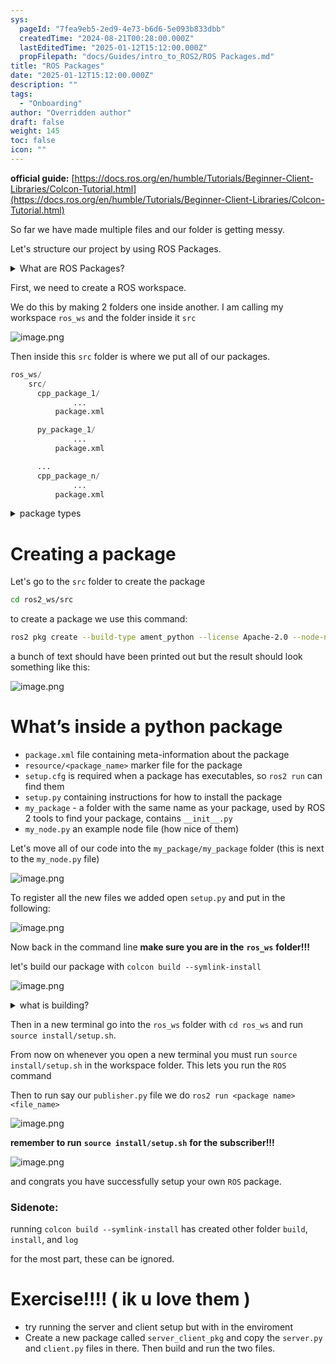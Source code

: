 ```yaml
---
sys:
  pageId: "7fea9eb5-2ed9-4e73-b6d6-5e093b833dbb"
  createdTime: "2024-08-21T00:28:00.000Z"
  lastEditedTime: "2025-01-12T15:12:00.000Z"
  propFilepath: "docs/Guides/intro_to_ROS2/ROS Packages.md"
title: "ROS Packages"
date: "2025-01-12T15:12:00.000Z"
description: ""
tags:
  - "Onboarding"
author: "Overridden author"
draft: false
weight: 145
toc: false
icon: ""
---
```


**official guide:** [https://docs.ros.org/en/humble/Tutorials/Beginner-Client-Libraries/Colcon-Tutorial.html](https://docs.ros.org/en/humble/Tutorials/Beginner-Client-Libraries/Colcon-Tutorial.html)

So far we have made multiple files and our folder is getting messy.

Let's structure our project by using ROS Packages.

<details>

<summary>What are ROS Packages?</summary>

ROS Packages are, as the name implies, packages of code that are highly sharable between ROS developers.

They consist of a folder, `package.xml` file, and source code

```python
      cpp_package_1/
		      ... imagine much code files here ..
          package.xml
```

</details>

First, we need to create a ROS workspace.

We do this by making 2 folders one inside another. I am calling my workspace `ros_ws` and the folder inside it `src`

![image.png](https://prod-files-secure.s3.us-west-2.amazonaws.com/d518164a-d88e-44d1-a4ee-3adb3bd8bce0/70706947-fd18-4537-a67b-e12946812d31/image.png?X-Amz-Algorithm=AWS4-HMAC-SHA256&X-Amz-Content-Sha256=UNSIGNED-PAYLOAD&X-Amz-Credential=ASIAZI2LB4667DZRRYQ5%2F20250327%2Fus-west-2%2Fs3%2Faws4_request&X-Amz-Date=20250327T121526Z&X-Amz-Expires=3600&X-Amz-Security-Token=IQoJb3JpZ2luX2VjENz%2F%2F%2F%2F%2F%2F%2F%2F%2F%2FwEaCXVzLXdlc3QtMiJHMEUCIQDyHjL924PSp2TlHvs964nmWrlxYxA2o5NPCAq3fddnugIgW%2Fd4GZmiVt%2FS2eRn2Y2Y7pAKPr1E7byfngalrcVn8UAq%2FwMIRRAAGgw2Mzc0MjMxODM4MDUiDJa8DIsSu4LTgQdjhircAxA62JWxLlIQxJA27RE1r4GihZ4TRLv6n54kOPKgU%2F%2FwFVgMrnPXI%2Fg6moDU4Vz5qAANDLvbCfeKDhTABAnioISQ6O5ta32dWmjtFwyNNwc2cqjap45YfxAvHJHEPocVRWxJX8xBcyeIvOr81ZLK9a%2FUiCOTvlljCfm%2B%2B0CCS2cdJCdcZm%2FRzsV2mJYVEdErV8xqQ%2FVSh8tZAbwq9AxdSnI9xnUy77iPxZtQq7XtuxF8%2ByZZLAdy7ajVgxqVQOMA1wOToFu6vAKaQbYllz7ql%2BFlpa2fmN1yStXwrXBDDTiS6112mLMsq13Vhylgbtl7vf%2FozuepwYnTIMwo4p6DXSllcjdwPlBLj6r6XCjZDVzJFN5TQjAeISEP9M9jVxWTspDzzEIS1mPoTf7n5AEell3Z51HMaTio9bZKZ8R6pusw4s6jwkLU4hoGyXhIIA2tMbCP0FywW0fxX4%2FYEQJNh8013HcsSdtt%2F1seGqVInm1t%2BWqj7ZpZFa8UJ80EzfsQLFJ8OHPEQYwtllBo9b3s9pUSHpek9CKEjgaqw3UI1SurrYFb4JaEvIsjTcZi%2BVCwpVDLQN4VmBlPASisnqqlYo3JoeklTVdJFlR7mfB9jQNYwnYFAQ4%2FsAX5l8tgMIT4lL8GOqUBetnjbvM5SGfGgj9%2BtODVw863rv%2B0vi%2F8uUS%2BQ8L655jyNHm%2BErG%2BX11WE7VPE6%2Fmqc6XB9sW%2BtXge5taX9%2Ft8v8xYvgLhb87Od83I9xnQb%2FywddsaYukRu85Y%2FhghVT8B7jfvy%2Ff%2FvyBTv8wtjOG3gABi%2B69Km4V%2BkcYekOsb%2BAljyTyUeK5yaKGvOFskE7JS0ewmk4Beay7n2hMt5tXF1PIbUEV&X-Amz-Signature=806bafa6402b51b6b475fea597c2ee716985a4dbabfa1bea65b6746b63b73916&X-Amz-SignedHeaders=host&x-id=GetObject)

Then inside this `src` folder is where we put all of our packages.

```python
ros_ws/
    src/
      cpp_package_1/
		      ...
          package.xml

      py_package_1/
		      ...
          package.xml

      ...
      cpp_package_n/
		      ...
          package.xml

```

<details>

<summary>package types</summary>

packages can be either `C++` or python.

the intern file structure is different for each but for this guide we will stick to creating python packages

</details>

# Creating a package

Let's go to the `src` folder to create the package

```bash
cd ros2_ws/src
```

to create a package we use this command:

```bash
ros2 pkg create --build-type ament_python --license Apache-2.0 --node-name my_node my_package
```

a bunch of text should have been printed out but the result should look something like this:

![image.png](https://prod-files-secure.s3.us-west-2.amazonaws.com/d518164a-d88e-44d1-a4ee-3adb3bd8bce0/e6cf1e3f-8512-4a3e-b131-079f800bf3e8/image.png?X-Amz-Algorithm=AWS4-HMAC-SHA256&X-Amz-Content-Sha256=UNSIGNED-PAYLOAD&X-Amz-Credential=ASIAZI2LB4667DZRRYQ5%2F20250327%2Fus-west-2%2Fs3%2Faws4_request&X-Amz-Date=20250327T121526Z&X-Amz-Expires=3600&X-Amz-Security-Token=IQoJb3JpZ2luX2VjENz%2F%2F%2F%2F%2F%2F%2F%2F%2F%2FwEaCXVzLXdlc3QtMiJHMEUCIQDyHjL924PSp2TlHvs964nmWrlxYxA2o5NPCAq3fddnugIgW%2Fd4GZmiVt%2FS2eRn2Y2Y7pAKPr1E7byfngalrcVn8UAq%2FwMIRRAAGgw2Mzc0MjMxODM4MDUiDJa8DIsSu4LTgQdjhircAxA62JWxLlIQxJA27RE1r4GihZ4TRLv6n54kOPKgU%2F%2FwFVgMrnPXI%2Fg6moDU4Vz5qAANDLvbCfeKDhTABAnioISQ6O5ta32dWmjtFwyNNwc2cqjap45YfxAvHJHEPocVRWxJX8xBcyeIvOr81ZLK9a%2FUiCOTvlljCfm%2B%2B0CCS2cdJCdcZm%2FRzsV2mJYVEdErV8xqQ%2FVSh8tZAbwq9AxdSnI9xnUy77iPxZtQq7XtuxF8%2ByZZLAdy7ajVgxqVQOMA1wOToFu6vAKaQbYllz7ql%2BFlpa2fmN1yStXwrXBDDTiS6112mLMsq13Vhylgbtl7vf%2FozuepwYnTIMwo4p6DXSllcjdwPlBLj6r6XCjZDVzJFN5TQjAeISEP9M9jVxWTspDzzEIS1mPoTf7n5AEell3Z51HMaTio9bZKZ8R6pusw4s6jwkLU4hoGyXhIIA2tMbCP0FywW0fxX4%2FYEQJNh8013HcsSdtt%2F1seGqVInm1t%2BWqj7ZpZFa8UJ80EzfsQLFJ8OHPEQYwtllBo9b3s9pUSHpek9CKEjgaqw3UI1SurrYFb4JaEvIsjTcZi%2BVCwpVDLQN4VmBlPASisnqqlYo3JoeklTVdJFlR7mfB9jQNYwnYFAQ4%2FsAX5l8tgMIT4lL8GOqUBetnjbvM5SGfGgj9%2BtODVw863rv%2B0vi%2F8uUS%2BQ8L655jyNHm%2BErG%2BX11WE7VPE6%2Fmqc6XB9sW%2BtXge5taX9%2Ft8v8xYvgLhb87Od83I9xnQb%2FywddsaYukRu85Y%2FhghVT8B7jfvy%2Ff%2FvyBTv8wtjOG3gABi%2B69Km4V%2BkcYekOsb%2BAljyTyUeK5yaKGvOFskE7JS0ewmk4Beay7n2hMt5tXF1PIbUEV&X-Amz-Signature=dc54e39ebaae186869f8ed81f9baf63f69829561299ded706ff4e7780d25a576&X-Amz-SignedHeaders=host&x-id=GetObject)

# What’s inside a python package

- `package.xml` file containing meta-information about the package
- `resource/<package_name>` marker file for the package
- `setup.cfg` is required when a package has executables, so `ros2 run` can find them
- `setup.py` containing instructions for how to install the package
- `my_package` - a folder with the same name as your package, used by ROS 2 tools to find your package, contains `__init__.py`
- `my_node.py` an example node file (how nice of them)

Let's move all of our code into the `my_package/my_package` folder (this is next to the `my_node.py` file)

![image.png](https://prod-files-secure.s3.us-west-2.amazonaws.com/d518164a-d88e-44d1-a4ee-3adb3bd8bce0/9ce58f11-0da9-4d3e-b86d-506a9685d378/image.png?X-Amz-Algorithm=AWS4-HMAC-SHA256&X-Amz-Content-Sha256=UNSIGNED-PAYLOAD&X-Amz-Credential=ASIAZI2LB4667DZRRYQ5%2F20250327%2Fus-west-2%2Fs3%2Faws4_request&X-Amz-Date=20250327T121526Z&X-Amz-Expires=3600&X-Amz-Security-Token=IQoJb3JpZ2luX2VjENz%2F%2F%2F%2F%2F%2F%2F%2F%2F%2FwEaCXVzLXdlc3QtMiJHMEUCIQDyHjL924PSp2TlHvs964nmWrlxYxA2o5NPCAq3fddnugIgW%2Fd4GZmiVt%2FS2eRn2Y2Y7pAKPr1E7byfngalrcVn8UAq%2FwMIRRAAGgw2Mzc0MjMxODM4MDUiDJa8DIsSu4LTgQdjhircAxA62JWxLlIQxJA27RE1r4GihZ4TRLv6n54kOPKgU%2F%2FwFVgMrnPXI%2Fg6moDU4Vz5qAANDLvbCfeKDhTABAnioISQ6O5ta32dWmjtFwyNNwc2cqjap45YfxAvHJHEPocVRWxJX8xBcyeIvOr81ZLK9a%2FUiCOTvlljCfm%2B%2B0CCS2cdJCdcZm%2FRzsV2mJYVEdErV8xqQ%2FVSh8tZAbwq9AxdSnI9xnUy77iPxZtQq7XtuxF8%2ByZZLAdy7ajVgxqVQOMA1wOToFu6vAKaQbYllz7ql%2BFlpa2fmN1yStXwrXBDDTiS6112mLMsq13Vhylgbtl7vf%2FozuepwYnTIMwo4p6DXSllcjdwPlBLj6r6XCjZDVzJFN5TQjAeISEP9M9jVxWTspDzzEIS1mPoTf7n5AEell3Z51HMaTio9bZKZ8R6pusw4s6jwkLU4hoGyXhIIA2tMbCP0FywW0fxX4%2FYEQJNh8013HcsSdtt%2F1seGqVInm1t%2BWqj7ZpZFa8UJ80EzfsQLFJ8OHPEQYwtllBo9b3s9pUSHpek9CKEjgaqw3UI1SurrYFb4JaEvIsjTcZi%2BVCwpVDLQN4VmBlPASisnqqlYo3JoeklTVdJFlR7mfB9jQNYwnYFAQ4%2FsAX5l8tgMIT4lL8GOqUBetnjbvM5SGfGgj9%2BtODVw863rv%2B0vi%2F8uUS%2BQ8L655jyNHm%2BErG%2BX11WE7VPE6%2Fmqc6XB9sW%2BtXge5taX9%2Ft8v8xYvgLhb87Od83I9xnQb%2FywddsaYukRu85Y%2FhghVT8B7jfvy%2Ff%2FvyBTv8wtjOG3gABi%2B69Km4V%2BkcYekOsb%2BAljyTyUeK5yaKGvOFskE7JS0ewmk4Beay7n2hMt5tXF1PIbUEV&X-Amz-Signature=d7286d8ea260265686c356336aa4f4ff1a05f41bb0c97102863c809b4c064571&X-Amz-SignedHeaders=host&x-id=GetObject)

To register all the new files we added open `setup.py` and put in the following:

![image.png](https://prod-files-secure.s3.us-west-2.amazonaws.com/d518164a-d88e-44d1-a4ee-3adb3bd8bce0/1cd7c262-4cae-4496-9d75-c178537d24a2/image.png?X-Amz-Algorithm=AWS4-HMAC-SHA256&X-Amz-Content-Sha256=UNSIGNED-PAYLOAD&X-Amz-Credential=ASIAZI2LB4667DZRRYQ5%2F20250327%2Fus-west-2%2Fs3%2Faws4_request&X-Amz-Date=20250327T121525Z&X-Amz-Expires=3600&X-Amz-Security-Token=IQoJb3JpZ2luX2VjENz%2F%2F%2F%2F%2F%2F%2F%2F%2F%2FwEaCXVzLXdlc3QtMiJHMEUCIQDyHjL924PSp2TlHvs964nmWrlxYxA2o5NPCAq3fddnugIgW%2Fd4GZmiVt%2FS2eRn2Y2Y7pAKPr1E7byfngalrcVn8UAq%2FwMIRRAAGgw2Mzc0MjMxODM4MDUiDJa8DIsSu4LTgQdjhircAxA62JWxLlIQxJA27RE1r4GihZ4TRLv6n54kOPKgU%2F%2FwFVgMrnPXI%2Fg6moDU4Vz5qAANDLvbCfeKDhTABAnioISQ6O5ta32dWmjtFwyNNwc2cqjap45YfxAvHJHEPocVRWxJX8xBcyeIvOr81ZLK9a%2FUiCOTvlljCfm%2B%2B0CCS2cdJCdcZm%2FRzsV2mJYVEdErV8xqQ%2FVSh8tZAbwq9AxdSnI9xnUy77iPxZtQq7XtuxF8%2ByZZLAdy7ajVgxqVQOMA1wOToFu6vAKaQbYllz7ql%2BFlpa2fmN1yStXwrXBDDTiS6112mLMsq13Vhylgbtl7vf%2FozuepwYnTIMwo4p6DXSllcjdwPlBLj6r6XCjZDVzJFN5TQjAeISEP9M9jVxWTspDzzEIS1mPoTf7n5AEell3Z51HMaTio9bZKZ8R6pusw4s6jwkLU4hoGyXhIIA2tMbCP0FywW0fxX4%2FYEQJNh8013HcsSdtt%2F1seGqVInm1t%2BWqj7ZpZFa8UJ80EzfsQLFJ8OHPEQYwtllBo9b3s9pUSHpek9CKEjgaqw3UI1SurrYFb4JaEvIsjTcZi%2BVCwpVDLQN4VmBlPASisnqqlYo3JoeklTVdJFlR7mfB9jQNYwnYFAQ4%2FsAX5l8tgMIT4lL8GOqUBetnjbvM5SGfGgj9%2BtODVw863rv%2B0vi%2F8uUS%2BQ8L655jyNHm%2BErG%2BX11WE7VPE6%2Fmqc6XB9sW%2BtXge5taX9%2Ft8v8xYvgLhb87Od83I9xnQb%2FywddsaYukRu85Y%2FhghVT8B7jfvy%2Ff%2FvyBTv8wtjOG3gABi%2B69Km4V%2BkcYekOsb%2BAljyTyUeK5yaKGvOFskE7JS0ewmk4Beay7n2hMt5tXF1PIbUEV&X-Amz-Signature=3db83cb8e57955be2b0c708975c6809425338b4694eb432dea6a197502782abb&X-Amz-SignedHeaders=host&x-id=GetObject)

Now back in the command line **make sure you are in the** **`ros_ws`** **folder!!!**

let's build our package with `colcon build --symlink-install`

![image.png](https://prod-files-secure.s3.us-west-2.amazonaws.com/d518164a-d88e-44d1-a4ee-3adb3bd8bce0/2f2a0d27-b173-48fd-b189-5f5c0ce65619/image.png?X-Amz-Algorithm=AWS4-HMAC-SHA256&X-Amz-Content-Sha256=UNSIGNED-PAYLOAD&X-Amz-Credential=ASIAZI2LB4667DZRRYQ5%2F20250327%2Fus-west-2%2Fs3%2Faws4_request&X-Amz-Date=20250327T121526Z&X-Amz-Expires=3600&X-Amz-Security-Token=IQoJb3JpZ2luX2VjENz%2F%2F%2F%2F%2F%2F%2F%2F%2F%2FwEaCXVzLXdlc3QtMiJHMEUCIQDyHjL924PSp2TlHvs964nmWrlxYxA2o5NPCAq3fddnugIgW%2Fd4GZmiVt%2FS2eRn2Y2Y7pAKPr1E7byfngalrcVn8UAq%2FwMIRRAAGgw2Mzc0MjMxODM4MDUiDJa8DIsSu4LTgQdjhircAxA62JWxLlIQxJA27RE1r4GihZ4TRLv6n54kOPKgU%2F%2FwFVgMrnPXI%2Fg6moDU4Vz5qAANDLvbCfeKDhTABAnioISQ6O5ta32dWmjtFwyNNwc2cqjap45YfxAvHJHEPocVRWxJX8xBcyeIvOr81ZLK9a%2FUiCOTvlljCfm%2B%2B0CCS2cdJCdcZm%2FRzsV2mJYVEdErV8xqQ%2FVSh8tZAbwq9AxdSnI9xnUy77iPxZtQq7XtuxF8%2ByZZLAdy7ajVgxqVQOMA1wOToFu6vAKaQbYllz7ql%2BFlpa2fmN1yStXwrXBDDTiS6112mLMsq13Vhylgbtl7vf%2FozuepwYnTIMwo4p6DXSllcjdwPlBLj6r6XCjZDVzJFN5TQjAeISEP9M9jVxWTspDzzEIS1mPoTf7n5AEell3Z51HMaTio9bZKZ8R6pusw4s6jwkLU4hoGyXhIIA2tMbCP0FywW0fxX4%2FYEQJNh8013HcsSdtt%2F1seGqVInm1t%2BWqj7ZpZFa8UJ80EzfsQLFJ8OHPEQYwtllBo9b3s9pUSHpek9CKEjgaqw3UI1SurrYFb4JaEvIsjTcZi%2BVCwpVDLQN4VmBlPASisnqqlYo3JoeklTVdJFlR7mfB9jQNYwnYFAQ4%2FsAX5l8tgMIT4lL8GOqUBetnjbvM5SGfGgj9%2BtODVw863rv%2B0vi%2F8uUS%2BQ8L655jyNHm%2BErG%2BX11WE7VPE6%2Fmqc6XB9sW%2BtXge5taX9%2Ft8v8xYvgLhb87Od83I9xnQb%2FywddsaYukRu85Y%2FhghVT8B7jfvy%2Ff%2FvyBTv8wtjOG3gABi%2B69Km4V%2BkcYekOsb%2BAljyTyUeK5yaKGvOFskE7JS0ewmk4Beay7n2hMt5tXF1PIbUEV&X-Amz-Signature=b0329b41ae61818739ef58a6fd7e1603f780aa983e6a3681bafa508be6ad4881&X-Amz-SignedHeaders=host&x-id=GetObject)

<details>

<summary>what is building?</summary>

if you are a CS major at Rose-Hulman you will learn the answer to this in CSSE132

but TLDR; is it combines all the code files into one program that can be run easily 

</details>

Then in a new terminal go into the `ros_ws` folder with `cd ros_ws` and run `source install/setup.sh`. 

From now on whenever you open a new terminal you must run `source install/setup.sh` in the workspace folder. This lets you run the `ROS` command

Then to run say our `publisher.py` file we do `ros2 run <package name> <file_name>`

![image.png](https://prod-files-secure.s3.us-west-2.amazonaws.com/d518164a-d88e-44d1-a4ee-3adb3bd8bce0/4f4b1219-3a44-4632-aa0a-ce3471699f59/image.png?X-Amz-Algorithm=AWS4-HMAC-SHA256&X-Amz-Content-Sha256=UNSIGNED-PAYLOAD&X-Amz-Credential=ASIAZI2LB4667DZRRYQ5%2F20250327%2Fus-west-2%2Fs3%2Faws4_request&X-Amz-Date=20250327T121526Z&X-Amz-Expires=3600&X-Amz-Security-Token=IQoJb3JpZ2luX2VjENz%2F%2F%2F%2F%2F%2F%2F%2F%2F%2FwEaCXVzLXdlc3QtMiJHMEUCIQDyHjL924PSp2TlHvs964nmWrlxYxA2o5NPCAq3fddnugIgW%2Fd4GZmiVt%2FS2eRn2Y2Y7pAKPr1E7byfngalrcVn8UAq%2FwMIRRAAGgw2Mzc0MjMxODM4MDUiDJa8DIsSu4LTgQdjhircAxA62JWxLlIQxJA27RE1r4GihZ4TRLv6n54kOPKgU%2F%2FwFVgMrnPXI%2Fg6moDU4Vz5qAANDLvbCfeKDhTABAnioISQ6O5ta32dWmjtFwyNNwc2cqjap45YfxAvHJHEPocVRWxJX8xBcyeIvOr81ZLK9a%2FUiCOTvlljCfm%2B%2B0CCS2cdJCdcZm%2FRzsV2mJYVEdErV8xqQ%2FVSh8tZAbwq9AxdSnI9xnUy77iPxZtQq7XtuxF8%2ByZZLAdy7ajVgxqVQOMA1wOToFu6vAKaQbYllz7ql%2BFlpa2fmN1yStXwrXBDDTiS6112mLMsq13Vhylgbtl7vf%2FozuepwYnTIMwo4p6DXSllcjdwPlBLj6r6XCjZDVzJFN5TQjAeISEP9M9jVxWTspDzzEIS1mPoTf7n5AEell3Z51HMaTio9bZKZ8R6pusw4s6jwkLU4hoGyXhIIA2tMbCP0FywW0fxX4%2FYEQJNh8013HcsSdtt%2F1seGqVInm1t%2BWqj7ZpZFa8UJ80EzfsQLFJ8OHPEQYwtllBo9b3s9pUSHpek9CKEjgaqw3UI1SurrYFb4JaEvIsjTcZi%2BVCwpVDLQN4VmBlPASisnqqlYo3JoeklTVdJFlR7mfB9jQNYwnYFAQ4%2FsAX5l8tgMIT4lL8GOqUBetnjbvM5SGfGgj9%2BtODVw863rv%2B0vi%2F8uUS%2BQ8L655jyNHm%2BErG%2BX11WE7VPE6%2Fmqc6XB9sW%2BtXge5taX9%2Ft8v8xYvgLhb87Od83I9xnQb%2FywddsaYukRu85Y%2FhghVT8B7jfvy%2Ff%2FvyBTv8wtjOG3gABi%2B69Km4V%2BkcYekOsb%2BAljyTyUeK5yaKGvOFskE7JS0ewmk4Beay7n2hMt5tXF1PIbUEV&X-Amz-Signature=80b940e1cd710bc68423a11fbaabcfda029850431a4e7c9b59e5c900792bc2f3&X-Amz-SignedHeaders=host&x-id=GetObject)

**remember to run** **`source install/setup.sh`** **for the subscriber!!!**

![image.png](https://prod-files-secure.s3.us-west-2.amazonaws.com/d518164a-d88e-44d1-a4ee-3adb3bd8bce0/02121119-dad4-49ec-8356-c956108b4243/image.png?X-Amz-Algorithm=AWS4-HMAC-SHA256&X-Amz-Content-Sha256=UNSIGNED-PAYLOAD&X-Amz-Credential=ASIAZI2LB4667DZRRYQ5%2F20250327%2Fus-west-2%2Fs3%2Faws4_request&X-Amz-Date=20250327T121526Z&X-Amz-Expires=3600&X-Amz-Security-Token=IQoJb3JpZ2luX2VjENz%2F%2F%2F%2F%2F%2F%2F%2F%2F%2FwEaCXVzLXdlc3QtMiJHMEUCIQDyHjL924PSp2TlHvs964nmWrlxYxA2o5NPCAq3fddnugIgW%2Fd4GZmiVt%2FS2eRn2Y2Y7pAKPr1E7byfngalrcVn8UAq%2FwMIRRAAGgw2Mzc0MjMxODM4MDUiDJa8DIsSu4LTgQdjhircAxA62JWxLlIQxJA27RE1r4GihZ4TRLv6n54kOPKgU%2F%2FwFVgMrnPXI%2Fg6moDU4Vz5qAANDLvbCfeKDhTABAnioISQ6O5ta32dWmjtFwyNNwc2cqjap45YfxAvHJHEPocVRWxJX8xBcyeIvOr81ZLK9a%2FUiCOTvlljCfm%2B%2B0CCS2cdJCdcZm%2FRzsV2mJYVEdErV8xqQ%2FVSh8tZAbwq9AxdSnI9xnUy77iPxZtQq7XtuxF8%2ByZZLAdy7ajVgxqVQOMA1wOToFu6vAKaQbYllz7ql%2BFlpa2fmN1yStXwrXBDDTiS6112mLMsq13Vhylgbtl7vf%2FozuepwYnTIMwo4p6DXSllcjdwPlBLj6r6XCjZDVzJFN5TQjAeISEP9M9jVxWTspDzzEIS1mPoTf7n5AEell3Z51HMaTio9bZKZ8R6pusw4s6jwkLU4hoGyXhIIA2tMbCP0FywW0fxX4%2FYEQJNh8013HcsSdtt%2F1seGqVInm1t%2BWqj7ZpZFa8UJ80EzfsQLFJ8OHPEQYwtllBo9b3s9pUSHpek9CKEjgaqw3UI1SurrYFb4JaEvIsjTcZi%2BVCwpVDLQN4VmBlPASisnqqlYo3JoeklTVdJFlR7mfB9jQNYwnYFAQ4%2FsAX5l8tgMIT4lL8GOqUBetnjbvM5SGfGgj9%2BtODVw863rv%2B0vi%2F8uUS%2BQ8L655jyNHm%2BErG%2BX11WE7VPE6%2Fmqc6XB9sW%2BtXge5taX9%2Ft8v8xYvgLhb87Od83I9xnQb%2FywddsaYukRu85Y%2FhghVT8B7jfvy%2Ff%2FvyBTv8wtjOG3gABi%2B69Km4V%2BkcYekOsb%2BAljyTyUeK5yaKGvOFskE7JS0ewmk4Beay7n2hMt5tXF1PIbUEV&X-Amz-Signature=54a6eacdbb1250a285bff198a438a4173b4d6fd53992404c281ed61a4b5bb17b&X-Amz-SignedHeaders=host&x-id=GetObject)

and congrats you have successfully setup your own `ROS` package.

### Sidenote:

running `colcon build --symlink-install` has created other folder `build`, `install`, and `log`

for the most part, these can be ignored.

# Exercise!!!! ( ik u love them )

- try running the server and client setup but with in the enviroment
- Create a new package called `server_client_pkg` and copy the `server.py` and `client.py` files in there. Then build and run the two files.
